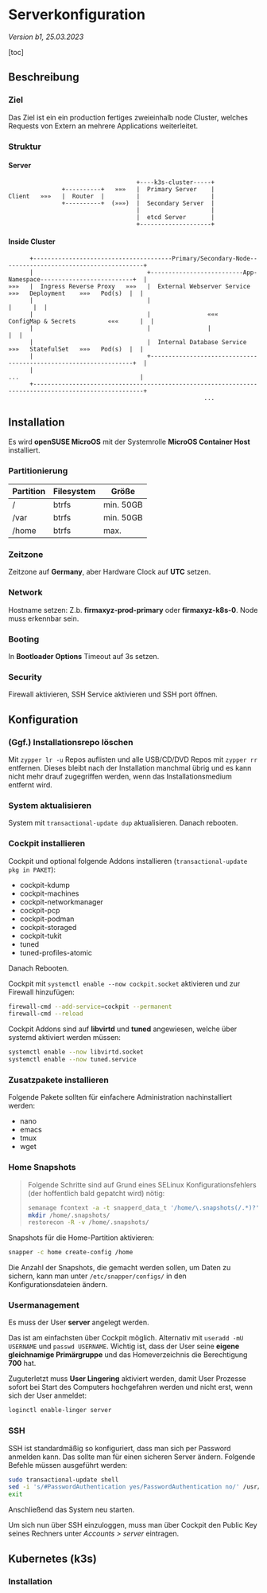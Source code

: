 # Serverkonfiguration

*Version b1, 25.03.2023*

[toc]

## Beschreibung

### Ziel

Das Ziel ist ein ein production fertiges zweieinhalb node Cluster, welches Requests von Extern an mehrere Applications weiterleitet.

### Struktur

#### Server

```
                                    +----k3s-cluster-----+
               +----------+   »»»   |  Primary Server    |
Client   »»»   |  Router  |         |                    |
               +----------+  (»»»)  |  Secondary Server  |
                                    |                    |
                                    |  etcd Server       |
                                    +--------------------+
```

#### Inside Cluster

```
      +---------------------------------------Primary/Secondary-Node----------------------------------------+
      |                                +--------------------------App-Namespace--------------------------+  |
»»»   |  Ingress Reverse Proxy   »»»   |  External Webserver Service   »»»   Deployment    »»»   Pod(s)  |  |
      |                                |                                                          |      |  |
      |                                |                «««         ConfigMap & Secrets         «««      |  |
      |                                |                |                                                |  |
      |                                |  Internal Database Service    »»»   StatefulSet   »»»   Pod(s)	 |  |
      |                                +-----------------------------------------------------------------+  |
      |                                                                ...                                  |
      +-----------------------------------------------------------------------------------------------------+
                                                       ...
```

## Installation

Es wird **openSUSE MicroOS** mit der Systemrolle **MicroOS Container Host** installiert.

### Partitionierung

| Partition | Filesystem | Größe     |
| --------- | ---------- | --------- |
| /         | btrfs      | min. 50GB |
| /var      | btrfs      | min. 50GB |
| /home     | btrfs      | max.      |

### Zeitzone

Zeitzone auf **Germany**, aber Hardware Clock auf **UTC** setzen.

### Network

Hostname setzen: Z.b. **firmaxyz-prod-primary** oder **firmaxyz-k8s-0**. Node muss erkennbar sein.

### Booting

In **Bootloader Options** Timeout auf 3s setzen.

### Security

Firewall aktivieren, SSH Service aktivieren und SSH port öffnen.

## Konfiguration

### (Ggf.) Installationsrepo löschen

Mit `zypper lr -u` Repos auflisten und alle USB/CD/DVD Repos mit `zypper rr` entfernen. Dieses bleibt nach der Installation manchmal übrig und es kann nicht mehr drauf zugegriffen werden, wenn das Installationsmedium entfernt wird.

### System aktualisieren

System mit `transactional-update dup` aktualisieren. Danach rebooten.

### Cockpit installieren

Cockpit und optional folgende Addons installieren (`transactional-update pkg in PAKET`):

- cockpit-kdump
- cockpit-machines
- cockpit-networkmanager
- cockpit-pcp
- cockpit-podman
- cockpit-storaged
- cockpit-tukit
- tuned
- tuned-profiles-atomic

Danach Rebooten.

Cockpit mit `systemctl enable --now cockpit.socket` aktivieren und zur Firewall hinzufügen:

```bash
firewall-cmd --add-service=cockpit --permanent
firewall-cmd --reload
```

Cockpit Addons sind auf **libvirtd** und **tuned** angewiesen, welche über systemd aktiviert werden müssen: 

```bash
systemctl enable --now libvirtd.socket
systemctl enable --now tuned.service
```

### Zusatzpakete installieren

Folgende Pakete sollten für einfachere Administration nachinstalliert werden:

- nano
- emacs
- tmux
- wget

### Home Snapshots

> Folgende Schritte sind auf Grund eines SELinux Konfigurationsfehlers (der hoffentlich bald gepatcht wird) nötig:
>
> ```bash
> semanage fcontext -a -t snapperd_data_t '/home/\.snapshots(/.*)?'
> mkdir /home/.snapshots/
> restorecon -R -v /home/.snapshots/
> ```

Snapshots für die Home-Partition aktivieren:

```bash
snapper -c home create-config /home
```

Die Anzahl der Snapshots, die gemacht werden sollen, um Daten zu sichern, kann man unter `/etc/snapper/configs/` in den Konfigurationsdateien ändern.

### Usermanagement

Es muss der User **server** angelegt werden.

Das ist am einfachsten über Cockpit möglich. Alternativ mit `useradd -mU USERNAME` und `passwd USERNAME`. Wichtig ist, dass der User seine **eigene gleichnamige Primärgruppe** und das Homeverzeichnis die Berechtigung **700** hat.

Zuguterletzt muss **User Lingering** aktiviert werden, damit User Prozesse sofort bei Start des Computers hochgefahren werden und nicht erst, wenn sich der User anmeldet:

```bash
loginctl enable-linger server
```

### SSH

SSH ist standardmäßig so konfiguriert, dass man sich per Password anmelden kann. Das sollte man für einen sicheren Server ändern. Folgende Befehle müssen ausgeführt werden:

```bash
sudo transactional-update shell
sed -i 's/#PasswordAuthentication yes/PasswordAuthentication no/' /usr/etc/ssh/sshd_config
exit
```

Anschließend das System neu starten.

Um sich nun über SSH einzuloggen, muss man über Cockpit den Public Key seines Rechners unter *Accounts > server* eintragen.

## Kubernetes (k3s)

### Installation

